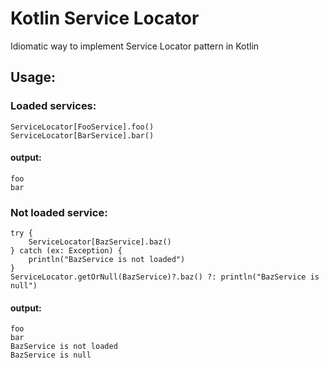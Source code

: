 # Kotlin Service Locator
Idiomatic way to implement Service Locator pattern in Kotlin

## Usage:

### Loaded services:

  ```
ServiceLocator[FooService].foo()  
ServiceLocator[BarService].bar()  
```

#### output:

  ```
foo
bar
```

### Not loaded service:

```
try {  
    ServiceLocator[BazService].baz()  
} catch (ex: Exception) {  
    println("BazService is not loaded")  
}  
ServiceLocator.getOrNull(BazService)?.baz() ?: println("BazService is null")
```  

#### output:

  ```
foo  
bar  
BazService is not loaded  
BazService is null
```